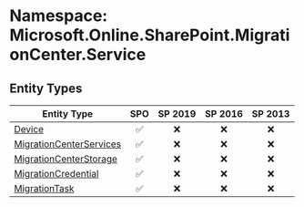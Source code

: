# Namespace: Microsoft.Online.SharePoint.MigrationCenter.Service

## Entity Types

Entity Type | SPO | SP 2019 | SP 2016 | SP 2013
----------|:---:|:-------:|:-------:|:-------:
[Device](./EntityTypes/Device.md) | ✅ | ❌ | ❌ | ❌
[MigrationCenterServices](./EntityTypes/MigrationCenterServices.md) | ✅ | ❌ | ❌ | ❌
[MigrationCenterStorage](./EntityTypes/MigrationCenterStorage.md) | ✅ | ❌ | ❌ | ❌
[MigrationCredential](./EntityTypes/MigrationCredential.md) | ✅ | ❌ | ❌ | ❌
[MigrationTask](./EntityTypes/MigrationTask.md) | ✅ | ❌ | ❌ | ❌